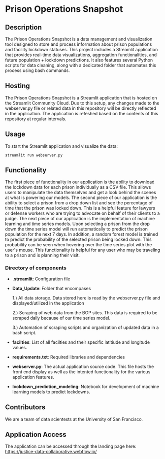 
# Prison Operations Snapshot

## Description
The Prison Operations Snapshot is a data management and visualization tool designed to store and process information about prison populations and facility lockdown statuses. This project includes a Streamlit application that provides real-time data visualizations, aggregation functionalities, and future population + lockdown predictions. It also features several Python scripts for data cleaning, along with a dedicated folder that automates this process using bash commands.

## Hosting
The Prison Operations Snapshot is a Streamlit application that is hosted on the Streamlit Community Cloud. Due to this setup, any changes made to the webserver.py file or related data in this repository will be directly reflected in the application. The application is refeshed based on the contents of this repository at regular intervals.

## Usage
To start the Streamlit application and visualize the data:
```
streamlit run webserver.py
```

## Functionality
The first piece of functionality in our application is the ability to download the lockdown data for each prison individually as a CSV file. This allows users to manipulate the data themselves and get a look behind the scenes at what is powering our models. The second piece of our application is the ability to select a prison from a drop down list and see the percentage of time that the prison was locked down. This is a helpful feature for lawyers or defense workers who are trying to advocate on behalf of their clients to a judge. The next piece of our application is the implementation of machine learning and time series models. Upon selecting a prison from the drop down the time series model will run automatically to predict the prison population for the next 7 days. In addition, a random forest model is trained to predict the probability of the selected prison being locked down. This probability can be seen when hovering over the time series plot with the user's mouse. This functionality is helpful for any user who may be traveling to a prison and is planning their visit.

### Directory of components
- **.streamlit**: Configuration file
- **Data_Update**: Folder that encompases

    1.) All data storage. Data stored here is read by the webserver.py file and displayed/utilized in the application
  
    2.) Scraping of web data from the BOP sites. This data is required to be scraped daily because of our time series model.
  
    3.) Automation of scraping scripts and organization of updated data in a bash script.
  
- **facilties**: List of all facilties and their specific latitiude and longitude values.
- **requirements.txt**: Required libraries and dependencies
- **webserver.py**: The actual application source code. This file hosts the front end display as well as the intented functionality for the various application features.
- **lcokdown_prediction_modeling**: Notebook for development of machine learning models to predict lockdowns.

## Contributors
We are a team of data scientests at the University of San Francisco. 

## Application Access
The application can be accessed through the landing page here: https://justice-data-collaborative.webflow.io/


